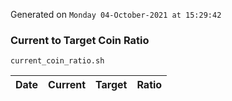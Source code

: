 Generated on `Monday 04-October-2021 at 15:29:42`

### Current to Target Coin Ratio
`current_coin_ratio.sh`

Date|Current|Target|Ratio
---|---|---|---
